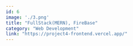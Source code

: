 ```yaml
---
id: 6
image: './3.png'
title: "FullStack(MERN), FireBase"
category: "Web Development"
link: "https://project4-frontend.vercel.app/"
---
```

